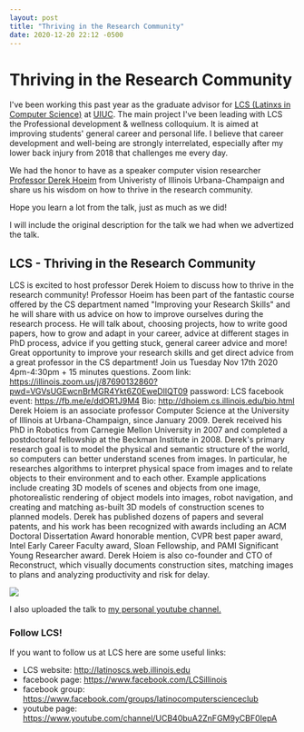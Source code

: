 ```yaml
---
layout: post
title: "Thriving in the Research Community"
date: 2020-12-20 22:12 -0500
---
```



# Thriving in the Research Community 

I've been working this past year as the graduate advisor for 
[LCS (Latinxs in Computer Science)](http://latinoscs.web.illinois.edu/) at [UIUC](https://illinois.edu/).
The main project I've been leading with LCS the 
Professional development & wellness colloquium.
It is aimed at improving students' general career and personal life.
I believe that career development and well-being are 
strongly interrelated, especially after my lower back injury from 2018 that challenges me every day.

We had the honor to have as a speaker computer vision researcher [Professor Derek Hoeim](http://dhoiem.cs.illinois.edu/)
from Univeristy of Illinois Urbana-Champaign and share us his wisdom on how to thrive in the research community.

Hope you learn a lot from the talk, just as much as we did!

I will include the original description for the talk we had when we advertized the talk.

## LCS - Thriving in the Research Community

LCS is excited to host professor Derek Hoiem to discuss how to thrive in the research community! Professor Hoeim has been part of the 
fantastic course offered by the CS department named "Improving your Research Skills" and he will share with us advice 
on how to improve ourselves during the research process. He will talk about, choosing projects, how to write good papers, how to grow and adapt in your career, 
advice at different stages in PhD process, advice if you getting stuck, general career advice and more! Great opportunity to improve your research skills 
and get direct advice from a great professor in the CS department!
Join us Tuesday Nov 17th 2020 4pm-4:30pm + 15 minutes questions.
Zoom link: https://illinois.zoom.us/j/87690132860?pwd=VGVsUGEwcnBrMGR4Ykt6Z0EweDlIQT09 
password: LCS
facebook event: https://fb.me/e/ddOR1J9M4 
Bio: http://dhoiem.cs.illinois.edu/bio.html 
Derek Hoiem is an associate professor Computer Science at the University of Illinois at Urbana-Champaign, since January 2009. 
Derek received his PhD in Robotics from Carnegie Mellon University in 2007 and completed a postdoctoral 
fellowship at the Beckman Institute in 2008. Derek's primary research goal is to model the physical and semantic structure of the 
world, so computers can better understand scenes from images. In particular, he researches algorithms to interpret physical 
space from images and to relate objects to their environment and to each other. Example applications include creating 3D models of scenes and objects from one image, 
photorealistic rendering of object models into images, robot navigation, and creating and matching as-built 3D models of construction scenes to planned models. 
Derek has published dozens of papers and several patents, and his work has been recognized with awards including an ACM Doctoral Dissertation Award honorable mention, 
CVPR best paper award, Intel Early Career Faculty award, Sloan Fellowship, and PAMI Significant Young Researcher award. Derek Hoiem is also co-founder and CTO of Reconstruct, 
which visually documents construction sites, matching images to plans and analyzing productivity and risk for delay.

<!---
to embed videos
http://embedyoutube.org/
-->
[![](http://img.youtube.com/vi/kosDOu6SPuk/0.jpg)](http://www.youtube.com/watch?v=kosDOu6SPuk "")

I also uploaded the talk to [my personal youtube channel.](https://www.youtube.com/watch?v=c2TZ-t3O_ho&t=1s)


### Follow LCS!

If you want to follow us at LCS here are some useful links:
- LCS website: http://latinoscs.web.illinois.edu 
- facebook page: https://www.facebook.com/LCSillinois  
- facebook group: https://www.facebook.com/groups/latinocomputerscienceclub 
- youtube page: https://www.youtube.com/channel/UCB40buA2ZnFGM9yCBF0IepA 

